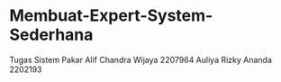 # Membuat-Expert-System-Sederhana
Tugas Sistem Pakar
Alif Chandra Wijaya 2207964
Auliya Rizky Ananda 2202193
